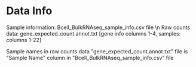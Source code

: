 # Data Info
Sample information: Bcell_BulkRNAseq_sample_info.csv file \n
Raw counts data: gene_expected_count.annot.txt [gene info columns 1-4, samples: columns 1-22]

Sample names in raw counts data "gene_expected_count.annot.txt" file is "Sample Name" column in "Bcell_BulkRNAseq_sample_info.csv" file
